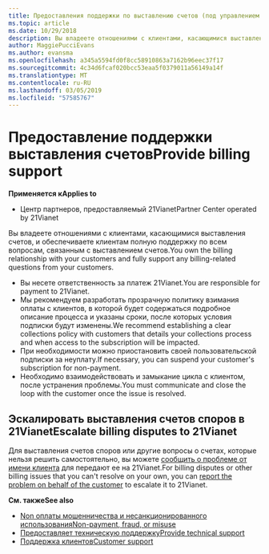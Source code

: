 ```yaml
---
title: Предоставления поддержки по выставлению счетов (под управлением 21vianet центра партнеров)
ms.topic: article
ms.date: 10/29/2018
description: Вы владеете отношениями с клиентами, касающимися выставления счетов, и обеспечиваете клиентам полную поддержку по всем вопросам, связанным с выставлением счетов.
author: MaggiePucciEvans
ms.author: evansma
ms.openlocfilehash: a345a5594fd0f8cc58910863a7162b96eec37f17
ms.sourcegitcommit: 4c34d6fcaf020bcc53eaa5f0379011a56149a14f
ms.translationtype: MT
ms.contentlocale: ru-RU
ms.lasthandoff: 03/05/2019
ms.locfileid: "57585767"
---
```

# <a name="provide-billing-support"></a><span data-ttu-id="4509a-103">Предоставление поддержки выставления счетов</span><span class="sxs-lookup"><span data-stu-id="4509a-103">Provide billing support</span></span>

<span data-ttu-id="4509a-104">**Применяется к**</span><span class="sxs-lookup"><span data-stu-id="4509a-104">**Applies to**</span></span>

-   <span data-ttu-id="4509a-105">Центр партнеров, предоставляемый 21Vianet</span><span class="sxs-lookup"><span data-stu-id="4509a-105">Partner Center operated by 21Vianet</span></span>

<span data-ttu-id="4509a-106">Вы владеете отношениями с клиентами, касающимися выставления счетов, и обеспечиваете клиентам полную поддержку по всем вопросам, связанным с выставлением счетов.</span><span class="sxs-lookup"><span data-stu-id="4509a-106">You own the billing relationship with your customers and fully support any billing-related questions from your customers.</span></span>

-   <span data-ttu-id="4509a-107">Вы несете ответственность за платеж 21Vianet.</span><span class="sxs-lookup"><span data-stu-id="4509a-107">You are responsible for payment to 21Vianet.</span></span>
-   <span data-ttu-id="4509a-108">Мы рекомендуем разработать прозрачную политику взимания оплаты с клиентов, в которой будет содержаться подробное описание процесса и указаны сроки, после которых условия подписки будут изменены.</span><span class="sxs-lookup"><span data-stu-id="4509a-108">We recommend establishing a clear collections policy with customers that details your collections process and when access to the subscription will be impacted.</span></span>
-   <span data-ttu-id="4509a-109">При необходимости можно приостановить своей пользовательской подписки за неуплату.</span><span class="sxs-lookup"><span data-stu-id="4509a-109">If necessary, you can suspend your customer's subscription for non-payment.</span></span>
-   <span data-ttu-id="4509a-110">Необходимо взаимодействовать и замыкание цикла с клиентом, после устранения проблемы.</span><span class="sxs-lookup"><span data-stu-id="4509a-110">You must communicate and close the loop with the customer once the issue is resolved.</span></span>

## <a href="" id="billingdisputes"></a><span data-ttu-id="4509a-111">Эскалировать выставления счетов споров в 21Vianet</span><span class="sxs-lookup"><span data-stu-id="4509a-111">Escalate billing disputes to 21Vianet</span></span>

<span data-ttu-id="4509a-112">Для выставления счетов споров или другие вопросы о счетах, которые нельзя решить самостоятельно, вы можете [сообщить о проблеме от имени клиента](report-problems-on-behalf-of-a-customer.md) для передают ее на 21Vianet.</span><span class="sxs-lookup"><span data-stu-id="4509a-112">For billing disputes or other billing issues that you can't resolve on your own, you can [report the problem on behalf of the customer](report-problems-on-behalf-of-a-customer.md) to escalate it to 21Vianet.</span></span>

<span data-ttu-id="4509a-113">**См. также**</span><span class="sxs-lookup"><span data-stu-id="4509a-113">**See also**</span></span>

-   [<span data-ttu-id="4509a-114">Non оплаты мошенничества и несанкционированного использования</span><span class="sxs-lookup"><span data-stu-id="4509a-114">Non-payment, fraud, or misuse</span></span>](non-payment-fraud-or-misuse.md)
-   [<span data-ttu-id="4509a-115">Предоставляет техническую поддержку</span><span class="sxs-lookup"><span data-stu-id="4509a-115">Provide technical support</span></span>](provide-technical-support.md)
-   [<span data-ttu-id="4509a-116">Поддержка клиентов</span><span class="sxs-lookup"><span data-stu-id="4509a-116">Customer support</span></span>](customer-support.md)

